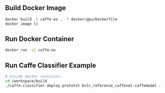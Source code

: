 ## Build Docker Image
```bash
docker build -t caffe-ex . -f docker/gpu/Dockerfile
docker image ls
```

## Run Docker Container
```bash
docker run -it caffe-ex
```

## Run Caffe Classifier Example
```bash
# Inside docker container:
cd /workspace/build
./caffe-classifier deploy.prototxt bvlc_reference_caffenet.caffemodel imagenet_mean.binaryproto labels.txt hotdog.jpg
```
